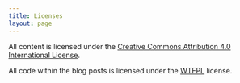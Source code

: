 ```yaml
---
title: Licenses
layout: page
---
```

All content is licensed under the [Creative Commons Attribution 4.0
International License][cc].

[cc]: https://creativecommons.org/licenses/by/4.0/

All code within the blog posts is licensed under the [WTFPL][wtfpl] license.

[wtfpl]: http://www.wtfpl.net/about/
